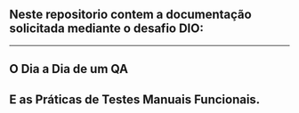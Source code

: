 
## Neste repositorio contem a documentação solicitada mediante o desafio DIO:
---
O Dia a Dia de um QA
---
E as Práticas de Testes Manuais Funcionais.
---
